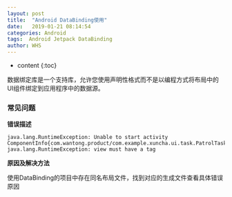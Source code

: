 ```yaml
---
layout: post
title:  "Android DataBinding使用"
date:   2019-01-21 08:14:54
categories: Android
tags:  Android Jetpack DataBinding
author: WHS
---
```


* content
{:toc}

数据绑定库是一个支持库，允许您使用声明性格式而不是以编程方式将布局中的UI组件绑定到应用程序中的数据源。






### 常见问题

**错误描述**

```
java.lang.RuntimeException: Unable to start activity ComponentInfo{com.wantong.product/com.example.xuncha.ui.task.PatrolTaskDetialActivity}: java.lang.RuntimeException: view must have a tag
```

**原因及解决方法**

使用DataBinding的项目中存在同名布局文件，找到对应的生成文件查看具体错误原因


